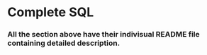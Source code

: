 # Complete SQL

### All the section above have their indivisual README file containing detailed description.
